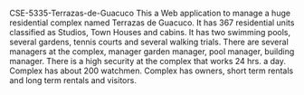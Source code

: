 CSE-5335-Terrazas-de-Guacuco
This a Web application to manage a huge residential complex named Terrazas de Guacuco. It has 367 residential units classified as Studios, Town Houses and cabins. It has two swimming pools, several gardens, tennis courts and several walking trials. There are several managers at the complex, manager garden manager, pool manager, building manager. There is a high security at the complex that works 24 hrs. a day. Complex has about 200 watchmen. Complex has owners, short term rentals and long term rentals and visitors.
